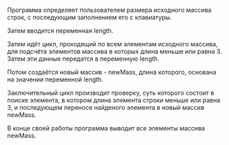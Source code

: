 Программа определяет пользователем размера исходного массива строк, с последующим заполнением его с клавиатуры.

Затем вводится переменная length.

Затем идёт цикл, проходящий по всем элементам исходного массива, для подсчёта элементов массива в которых длина меньше или равна 3. Затем эти данные передатся в переменную length.

Потом создаётся новый массив - newMass, длина которого, основана на значении переменной length.

Заключительный цикл производит проверку, суть которого состоит в поиске элемента, в котором длина элемента строки меньше или равна 3, и последующем переносе найденого элемента в новый массив newMass.

В конце своей работы программа выводит все элементы массива newMass.
